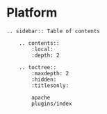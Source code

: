 # Platform


```eval_rst
.. sidebar:: Table of contents

    .. contents::
        :local:
        :depth: 2

```

```eval_rst
    .. toctree::
        :maxdepth: 2
        :hidden:
        :titlesonly:

        apache
        plugins/index
```